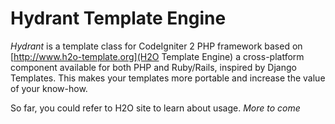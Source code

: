# Hydrant Template Engine

*Hydrant* is a template class for CodeIgniter 2 PHP framework based on [http://www.h2o-template.org](H2O Template Engine) a cross-platform component available for both PHP and Ruby/Rails, inspired by Django Templates. This makes your templates more portable and increase the value of your know-how.

So far, you could refer to H2O site to learn about usage.
*More to come*
